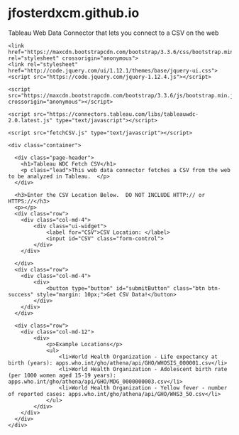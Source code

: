 # jfosterdxcm.github.io
Tableau Web Data Connector that lets you connect to a CSV on the web

<html>
<?xmlversion="1.0"encoding="utf-8"standalone="yes"?>
<head>
    <title>Fetch CSV</title>
    <meta http-equiv="Cache-Control" content="no-store" />

    <link href="https://maxcdn.bootstrapcdn.com/bootstrap/3.3.6/css/bootstrap.min.css" rel="stylesheet" crossorigin="anonymous">
	<link rel="stylesheet" href="http://code.jquery.com/ui/1.12.1/themes/base/jquery-ui.css">
    <script src="https://code.jquery.com/jquery-1.12.4.js"></script>
  <script src="https://code.jquery.com/ui/1.12.1/jquery-ui.js"></script>
    <script src="https://maxcdn.bootstrapcdn.com/bootstrap/3.3.6/js/bootstrap.min.js" crossorigin="anonymous"></script>

    <script src="https://connectors.tableau.com/libs/tableauwdc-2.0.latest.js" type="text/javascript"></script>
	
	<script src="fetchCSV.js" type="text/javascript"></script>
</head>

<body>
	
	<div class="container">

      <div class="page-header">
        <h1>Tableau WDC Fetch CSV</h1>
        <p class="lead">This web data connector fetches a CSV from the web to be analyzed in Tableau.  </p>
      </div>

      <h3>Enter the CSV Location Below.  DO NOT INCLUDE HTTP:// or HTTPS://</h3>
      <p></p>
      <div class="row">
        <div class="col-md-4">
			<div class="ui-widget">
				<label for="CSV">CSV Location: </label>
				<input id="CSV" class="form-control">
			</div>
		</div>
		
      </div>
	  <div class="row">
		<div class="col-md-4">
			<div>
                <button type="button" id="submitButton" class="btn btn-success" style="margin: 10px;">Get CSV Data!</button>
            </div>
		</div>
	  </div>
	  
	  <div class="row">
		<div class="col-md-12">
			<div>
                <p>Example Locations</p>
				<ul>
					<li>World Health Organization - Life expectancy at birth (years): apps.who.int/gho/athena/api/GHO/WHOSIS_000001.csv</li>
					<li>World Health Organization - Adolescent birth rate (per 1000 women aged 15-19 years): apps.who.int/gho/athena/api/GHO/MDG_0000000003.csv</li>
					<li>World Health Organization - Yellow fever - number of reported cases: apps.who.int/gho/athena/api/GHO/WHS3_50.csv</li>
				</ul>
            </div>
		</div>
	  </div>
    </div>
	
	
	
</body>

</html>
